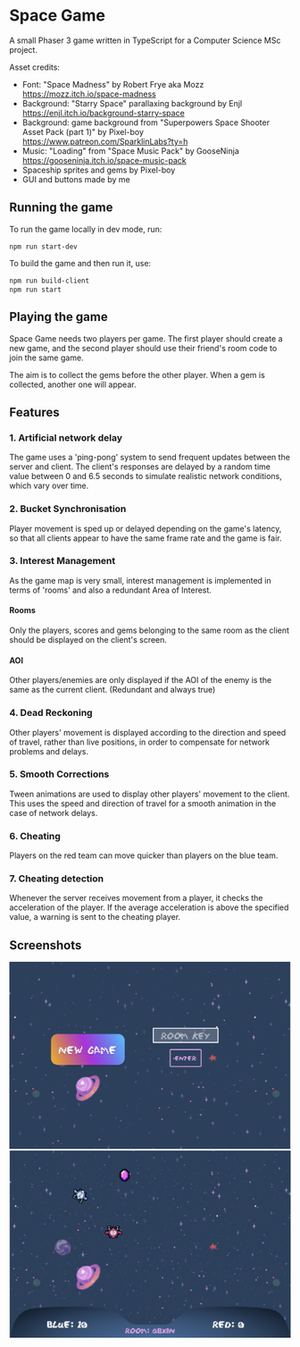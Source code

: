 # Space Game
A small Phaser 3 game written in TypeScript for a Computer Science MSc project.

Asset credits:
* Font: "Space Madness" by Robert Frye aka Mozz https://mozz.itch.io/space-madness
* Background: "Starry Space" parallaxing background by Enjl https://enjl.itch.io/background-starry-space
* Background: game background from "Superpowers Space Shooter Asset Pack (part 1)" by Pixel-boy https://www.patreon.com/SparklinLabs?ty=h
* Music: "Loading" from  "Space Music Pack" by GooseNinja https://gooseninja.itch.io/space-music-pack
* Spaceship sprites and gems by Pixel-boy
* GUI and buttons made by me

## Running the game
To run the game locally in dev mode, run:
```
npm run start-dev
```

To build the game and then run it, use:
```
npm run build-client
npm run start
```

## Playing the game
Space Game needs two players per game. The first player should create a new game, and the second player should use their friend's room code to join the same game.

The aim is to collect the gems before the other player. When a gem is collected, another one will appear.

## Features
### 1. Artificial network delay
The game uses a 'ping-pong' system to send frequent updates between the server and client. The client's responses are delayed by a random time value between 0 and 6.5 seconds to simulate realistic network conditions, which vary over time.

### 2. Bucket Synchronisation
Player movement is sped up or delayed depending on the game's latency, so that all clients appear to have the same frame rate and the game is fair.

### 3. Interest Management
As the game map is very small, interest management is implemented in terms of 'rooms' and also a redundant Area of Interest.
#### Rooms
Only the players, scores and gems belonging to the same room as the client should be displayed on the client's screen.

#### AOI
Other players/enemies are only displayed if the AOI of the enemy is the same as the current client. (Redundant and always true)

### 4. Dead Reckoning
Other players' movement is displayed according to the direction and speed of travel, rather than live positions, in order to compensate for network problems and delays.

### 5. Smooth Corrections
Tween animations are used to display other players' movement to the client. This uses the speed and direction of travel for a smooth animation in the case of network delays.

### 6. Cheating
Players on the red team can move quicker than players on the blue team.

### 7. Cheating detection
Whenever the server receives movement from a player, it checks the acceleration of the player. If the average acceleration is above the specified value, a warning is sent to the cheating player.

## Screenshots
![Main Screen](dist/assets/demo/main_screen.png?raw=true "Main Screen")
![Gameplay](dist/assets/demo/gameplay.png?raw=true "Gameplay")
